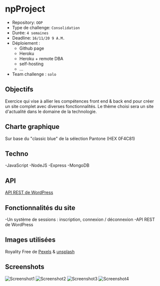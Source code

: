 # npProject

- Repository: `OOP`
- Type de challenge:  `Consolidation`
- Durée: `4 semaines`
- Deadline: `16/11/20 9 A.M.`
- Déploiement :
	- Github page
	- Heroku
	- Heroku + remote DBA
	- self-hosting
	- ...
- Team challenge :  `solo`

## Objectifs
Exercice qui vise à allier les compétences front end & back end pour créer un site complet avec diverses fonctionnalités. Le thème choisi sera un site d'actualité dans le domaine de la technologie. 

## Charte graphique

Sur base du "classic blue" de la sélection Pantone (HEX 0F4C81)

## Techno

-JavaScript
-NodeJS
-Express
-MongoDB

## API

[API REST de WordPress](https://kinsta.com/fr/blog/api-rest-wordpress/)

## Fonctionnalités du site

-Un système de sessions : inscription, connexion / déconnexion
-API REST de WordPress

## Images utilisées

Royality Free de [Pexels](https://www.pexels.com/) & [unsplash](https://unsplash.com/images/stock/royalty-free)

## Screenshots

![Screenshot1](https://cdn.discordapp.com/attachments/737683445970370610/777646817890009088/landing.png)
![Screenshot2](https://cdn.discordapp.com/attachments/737683445970370610/777646846872649748/login.png)
![Screenshot3](https://cdn.discordapp.com/attachments/737683445970370610/777646851008364624/register.png)
![Screenshot4](https://cdn.discordapp.com/attachments/737683445970370610/777646860394692608/main_news.png)
